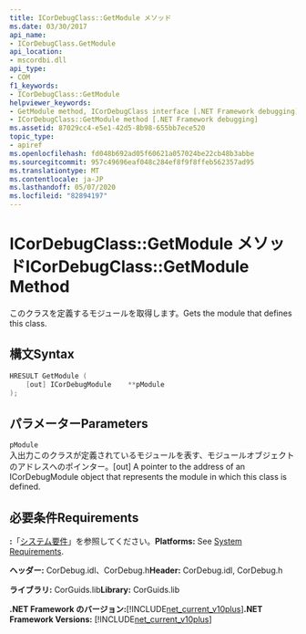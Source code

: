 ```yaml
---
title: ICorDebugClass::GetModule メソッド
ms.date: 03/30/2017
api_name:
- ICorDebugClass.GetModule
api_location:
- mscordbi.dll
api_type:
- COM
f1_keywords:
- ICorDebugClass::GetModule
helpviewer_keywords:
- GetModule method, ICorDebugClass interface [.NET Framework debugging]
- ICorDebugClass::GetModule method [.NET Framework debugging]
ms.assetid: 87029cc4-e5e1-42d5-8b98-655bb7ece520
topic_type:
- apiref
ms.openlocfilehash: fd048b692ad05f60621a057024be22cb48b3abbe
ms.sourcegitcommit: 957c49696eaf048c284ef8f9f8ffeb562357ad95
ms.translationtype: MT
ms.contentlocale: ja-JP
ms.lasthandoff: 05/07/2020
ms.locfileid: "82894197"
---
```

# <a name="icordebugclassgetmodule-method"></a><span data-ttu-id="963a7-102">ICorDebugClass::GetModule メソッド</span><span class="sxs-lookup"><span data-stu-id="963a7-102">ICorDebugClass::GetModule Method</span></span>
<span data-ttu-id="963a7-103">このクラスを定義するモジュールを取得します。</span><span class="sxs-lookup"><span data-stu-id="963a7-103">Gets the module that defines this class.</span></span>  
  
## <a name="syntax"></a><span data-ttu-id="963a7-104">構文</span><span class="sxs-lookup"><span data-stu-id="963a7-104">Syntax</span></span>  
  
```cpp  
HRESULT GetModule (  
    [out] ICorDebugModule    **pModule  
);  
```  
  
## <a name="parameters"></a><span data-ttu-id="963a7-105">パラメーター</span><span class="sxs-lookup"><span data-stu-id="963a7-105">Parameters</span></span>  
 `pModule`  
 <span data-ttu-id="963a7-106">入出力このクラスが定義されているモジュールを表す、モジュールオブジェクトのアドレスへのポインター。</span><span class="sxs-lookup"><span data-stu-id="963a7-106">[out] A pointer to the address of an ICorDebugModule object that represents the module in which this class is defined.</span></span>  
  
## <a name="requirements"></a><span data-ttu-id="963a7-107">必要条件</span><span class="sxs-lookup"><span data-stu-id="963a7-107">Requirements</span></span>  
 <span data-ttu-id="963a7-108">**:**「[システム要件](../../get-started/system-requirements.md)」を参照してください。</span><span class="sxs-lookup"><span data-stu-id="963a7-108">**Platforms:** See [System Requirements](../../get-started/system-requirements.md).</span></span>  
  
 <span data-ttu-id="963a7-109">**ヘッダー:** CorDebug.idl、CorDebug.h</span><span class="sxs-lookup"><span data-stu-id="963a7-109">**Header:** CorDebug.idl, CorDebug.h</span></span>  
  
 <span data-ttu-id="963a7-110">**ライブラリ:** CorGuids.lib</span><span class="sxs-lookup"><span data-stu-id="963a7-110">**Library:** CorGuids.lib</span></span>  
  
 <span data-ttu-id="963a7-111">**.NET Framework のバージョン:**[!INCLUDE[net_current_v10plus](../../../../includes/net-current-v10plus-md.md)]</span><span class="sxs-lookup"><span data-stu-id="963a7-111">**.NET Framework Versions:** [!INCLUDE[net_current_v10plus](../../../../includes/net-current-v10plus-md.md)]</span></span>
